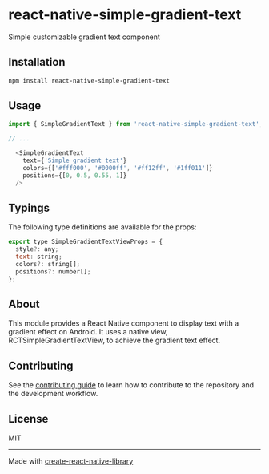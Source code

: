 # react-native-simple-gradient-text

Simple customizable gradient text component

## Installation

```sh
npm install react-native-simple-gradient-text
```



## Usage

```js
import { SimpleGradientText } from 'react-native-simple-gradient-text';

// ...

  <SimpleGradientText
    text={'Simple gradient text'}
    colors={['#fff000', '#0000ff', '#ff12ff', '#1ff011']}
    positions={[0, 0.5, 0.55, 1]}
  />

```

## Typings
The following type definitions are available for the props:

```js
export type SimpleGradientTextViewProps = {
  style?: any;
  text: string;
  colors?: string[];
  positions?: number[];
};
```

## About
This module provides a React Native component to display text with a gradient effect on Android. It uses a native view, RCTSimpleGradientTextView, to achieve the gradient text effect.

## Contributing

See the [contributing guide](CONTRIBUTING.md) to learn how to contribute to the repository and the development workflow.

## License

MIT

---

Made with [create-react-native-library](https://github.com/callstack/react-native-builder-bob)
